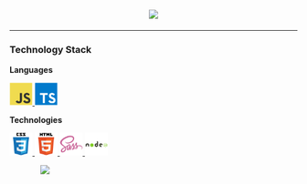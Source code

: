 <h3 align="center">
<img src="https://readme-typing-svg.herokuapp.com?font=Roboto&size=26&color=FCC2D7&center=true&vCenter=true&lines=Hi+I'm+Noryu;%E5%B8%8C%E6%9C%9B%E4%BB%8A%E5%A4%A9%E7%9A%84%E4%BD%A0%E4%BB%8D%E7%84%B6%E5%BC%80%E5%BF%83%E5%93%A6"/>
</h3>


------

### Technology Stack

**Languages**

<p align="left"> <a href="https://developer.mozilla.org/en-US/docs/Web/JavaScript" target="_blank" rel="noreferrer"> <img src="https://raw.githubusercontent.com/devicons/devicon/master/icons/javascript/javascript-original.svg" alt="javascript" width="40" height="40"/> </a> <a href="https://www.typescriptlang.org/" target="_blank" rel="noreferrer"> <img src="https://raw.githubusercontent.com/devicons/devicon/master/icons/typescript/typescript-original.svg" alt="typescript" width="40" height="40"/> </a> </p>

**Technologies**

<p align="left"> 
    <a href="https://www.w3schools.com/css/" target="_blank" rel="noreferrer"> <img src="https://raw.githubusercontent.com/devicons/devicon/master/icons/css3/css3-original-wordmark.svg" alt="css3" width="40" height="40"/> </a> 
    <a href="https://www.w3.org/html/" target="_blank" rel="noreferrer"> <img src="https://raw.githubusercontent.com/devicons/devicon/master/icons/html5/html5-original-wordmark.svg" alt="html5" width="40" height="40"/> </a>
    <a href="https://sass-lang.com" target="_blank" rel="noreferrer"> <img src="https://raw.githubusercontent.com/devicons/devicon/master/icons/sass/sass-original.svg" alt="sass" width="40" height="40"/> </a> 
    <a href="https://nodejs.org" target="_blank" rel="noreferrer"> <img src="https://raw.githubusercontent.com/devicons/devicon/master/icons/nodejs/nodejs-original-wordmark.svg" alt="nodejs" width="40" height="40"/> </a> 
</p>

<img align="right" width="450" src="https://github-readme-stats.vercel.app/api?username=HanaNoryu&show_icons=true&icon_color=f783ac&title_color=faa2c1&locale=cn"/>

